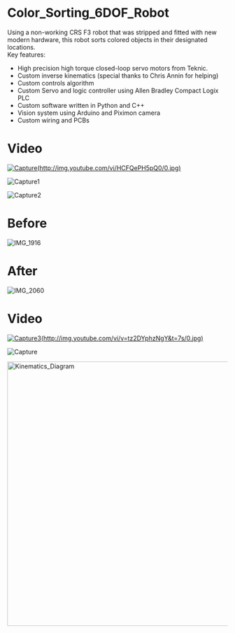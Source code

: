 # Color_Sorting_6DOF_Robot
Using a non-working CRS F3 robot that was stripped and fitted with new modern hardware, this robot sorts colored objects in their designated locations.  
Key features:  
- High precision high torque closed-loop servo motors from Teknic.  
- Custom inverse kinematics (special thanks to Chris Annin for helping)  
- Custom controls algorithm  
- Custom Servo and logic controller using Allen Bradley Compact Logix PLC  
- Custom software written in Python and C++  
- Vision system using Arduino and Piximon camera  
- Custom wiring and PCBs  
  
# Video
  [![Capture](https://user-images.githubusercontent.com/55325587/64911642-5e4f1880-d6d9-11e9-9de1-b2d9ac0ae9ce.JPG)(http://img.youtube.com/vi/HCFQePH5pQ0/0.jpg)](http://www.youtube.com/watch?v=HCFQePH5pQ0)  
  
![Capture1](https://user-images.githubusercontent.com/55325587/64911651-79ba2380-d6d9-11e9-8b3d-03331a3a589e.JPG)
  
![Capture2](https://user-images.githubusercontent.com/55325587/64911655-82125e80-d6d9-11e9-9935-038fc6e45771.JPG)
    
# Before  
![IMG_1916](https://user-images.githubusercontent.com/55325587/64911707-18468480-d6da-11e9-9cc1-dfcbfa18c443.JPG)
  
# After  
![IMG_2060](https://user-images.githubusercontent.com/55325587/64911674-b0903980-d6d9-11e9-9f90-161e5b0bf27c.JPG)  
  
# Video
[![Capture3](https://user-images.githubusercontent.com/55325587/64911785-0a453380-d6db-11e9-8c8f-3a785edef4b6.JPG)(http://img.youtube.com/vi/v=tz2DYphzNgY&t=7s/0.jpg)](http://www.youtube.com/watch?v=tz2DYphzNgY&t=7s)  
  
    
![Capture](https://user-images.githubusercontent.com/55325587/64912020-049d1d00-d6de-11e9-8fd5-1a51aaac945c.JPG)
  
<img width="604" alt="Kinematics_Diagram" src="https://user-images.githubusercontent.com/55325587/64912021-0bc42b00-d6de-11e9-9ec9-f86701ce2a56.PNG">

  
